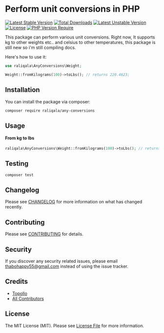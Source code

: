# Perform unit conversions in PHP

[![Latest Stable Version](http://poser.pugx.org/raliqala/any-conversions/v)](https://packagist.org/packages/raliqala/any-conversions) [![Total Downloads](http://poser.pugx.org/raliqala/any-conversions/downloads)](https://packagist.org/packages/raliqala/any-conversions) [![Latest Unstable Version](http://poser.pugx.org/raliqala/any-conversions/v/unstable)](https://packagist.org/packages/raliqala/any-conversions) [![License](http://poser.pugx.org/raliqala/any-conversions/license)](https://packagist.org/packages/raliqala/any-conversions) [![PHP Version Require](http://poser.pugx.org/raliqala/any-conversions/require/php)](https://packagist.org/packages/raliqala/any-conversions)

This package can perform various unit conversions. Right now, It supports kg to other weights etc.. and celsius to other temperatures, this package is still new so i'm still compiling docs.

Here's how to use it:

```php
use raliqala\AnyConversions\Weight;

Weight::fromKilograms(100)->toLbs(); // returns 220.4623;
```

## Installation

You can install the package via composer:

```bash
composer require raliqala/any-conversions
```

## Usage

#### From kg to lbs

```php
raliqala\AnyConversions\Weight::fromKilograms(100)->toLbs(); // returns 220.4623;
```

## Testing

``` bash
composer test
```

## Changelog

Please see [CHANGELOG](CHANGELOG.md) for more information on what has changed recently.

## Contributing

Please see [CONTRIBUTING](CONTRIBUTING.md) for details.

## Security

If you discover any security related issues, please email thabohappy55@gmail.com instead of using the issue tracker.

## Credits

- [Topollo](https://github.com/raliqala)
- [All Contributors](../../contributors)

## License

The MIT License (MIT). Please see [License File](LICENSE.md) for more information.
